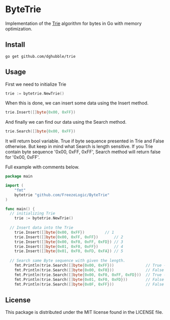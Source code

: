 # ByteTrie

Implementation of the [Trie](https://en.wikipedia.org/wiki/Trie) algorithm for bytes in Go with memory optimization.

## Install
```
go get github.com/dghubble/trie
```
## Usage
First we need to initialize Trie
```go
trie := bytetrie.NewTrie()
```
When this is done, we can insert some data using the Insert method.
```go
trie.Insert([]byte{0x00, 0xFF})	
```
And finally we can find our data using the Search method.
```go
trie.Search([]byte{0x00, 0xFF})
```
It will return bool variable. True if byte sequence presented in Trie and False otherwise.
But keep in mind what Search is length sensitive.
If you Trie contain byte sequence '0x00, 0xFF, 0xFF', Search method will return false for '0x00, 0xFF'.

Full example with comments below.
```go
package main

import (
	"fmt"
	bytetrie "github.com/FreezeLogic/ByteTrie"
)

func main() {
  // initializing Trie
	trie := bytetrie.NewTrie()
  
  // Insert data into the Trie
	trie.Insert([]byte{0x00, 0xFF})			// 1
	trie.Insert([]byte{0x00, 0xFF, 0xFF})		// 2
	trie.Insert([]byte{0x00, 0xF0, 0xFF, 0xFD})	// 3
	trie.Insert([]byte{0x01, 0xF0, 0xFF})		// 4
	trie.Insert([]byte{0x01, 0xF0, 0xFD, 0xFA})	// 5
  
  // Search same Byte sequence with given the length.
	fmt.Println(trie.Search([]byte{0x00, 0xFF}))              // True - Same like 1
	fmt.Println(trie.Search([]byte{0x00, 0xF0}))              // False - Shorter than 3
	fmt.Println(trie.Search([]byte{0x00, 0xF0, 0xFF, 0xFD}))  // True - Same like 3
	fmt.Println(trie.Search([]byte{0x01, 0xF0, 0xFD}))        // False - Not represented
	fmt.Println(trie.Search([]byte{0x0F, 0xFF}))              // False - Not represented 
```

## License
This package is distributed under the MIT license found in the LICENSE file.
